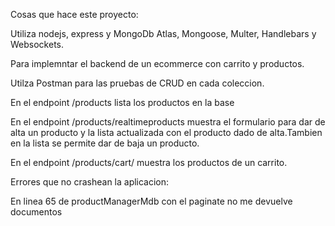 Cosas que hace este proyecto:

Utiliza nodejs, express y MongoDb Atlas, Mongoose, Multer, Handlebars y Websockets.

Para implemntar el backend de un ecommerce con carrito y productos.

Utilza Postman para las pruebas de CRUD en cada coleccion.


En el endpoint /products lista los productos en la base

En el endpoint /products/realtimeproducts muestra el formulario para dar de alta un producto y la lista actualizada con el producto dado de alta.Tambien en la lista se permite dar de baja un producto.

En el endpoint /products/cart/<cid> muestra los productos de un carrito.



Errores que no crashean la aplicacion:

En linea 65 de productManagerMdb con el paginate no me devuelve documentos 